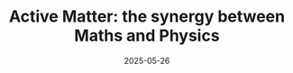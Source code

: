 ---
type: conference
authors: ['']
title: "Active Matter: the synergy between Maths and Physics"
event:
event_url: False
location: Institut Henri Poincaré
address:
  city: Paris
  country: France
date: 2025-05-26
date_end: 2025-06-13
all_day: True
---